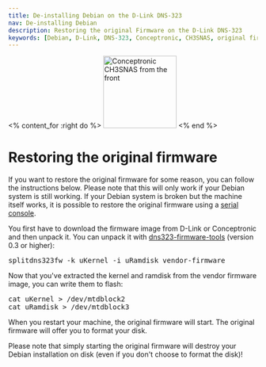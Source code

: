 ```yaml
---
title: De-installing Debian on the D-Link DNS-323
nav: De-installing Debian
description: Restoring the original Firmware on the D-Link DNS-323
keywords: [Debian, D-Link, DNS-323, Conceptronic, CH3SNAS, original firmware]
---
```


<% content_for :right do %>
<img src = "../images/r_ch3snas_front.jpg" class="border" alt="Conceptronic CH3SNAS from the front" width="148" height="146" />
<% end %>

<h1>Restoring the original firmware</h1>

If you want to restore the original firmware for some reason, you can
follow the instructions below.  Please note that this will only work if
your Debian system is still working.  If your Debian system is broken but
the machine itself works, it is possible to restore the original firmware
using a <a href = "../recovery/">serial console</a>.

You first have to download the firmware image from D-Link or Conceptronic
and then unpack it.  You can unpack it with <a href =
"http://theshed.hezmatt.org/dns323-firmware-tools/">dns323-firmware-tools</a>
(version 0.3 or higher):

<div class="code">
<pre>
splitdns323fw -k uKernel -i uRamdisk vendor-firmware
</pre>
</div>

Now that you've extracted the kernel and ramdisk from the vendor firmware
image, you can write them to flash:

<div class="code">
<pre>
cat uKernel &gt; /dev/mtdblock2
cat uRamdisk &gt; /dev/mtdblock3
</pre>
</div>

When you restart your machine, the original firmware will start.  The
original firmware will offer you to format your disk.

Please note that simply starting the original firmware will destroy your
Debian installation on disk (even if you don't choose to format the disk)!

